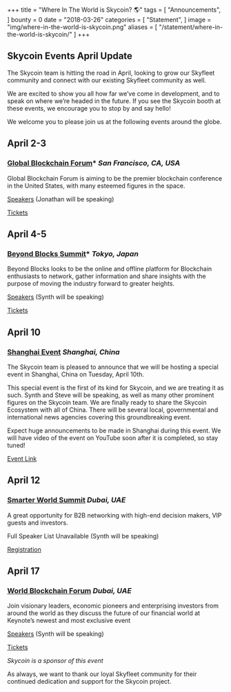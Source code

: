 +++
title = "Where In The World is Skycoin? 🌎"
tags = [ "Announcements", ]
bounty = 0
date = "2018-03-26"
categories = [ "Statement", ]
image = "img/where-in-the-world-is-skycoin.png"
aliases = [
	"/statement/where-in-the-world-is-skycoin/"
]
+++

## **Skycoin Events April Update**

The Skycoin team is hitting the road in April, looking to grow our Skyfleet community and connect with our existing Skyfleet community as well.

We are excited to show you all how far we’ve come in development, and to speak on where we’re headed in the future. If you see the Skycoin booth at these events, we encourage you to stop by and say hello!

We welcome you to please join us at the following events around the globe.

## **April 2-3**

### [Global Blockchain Forum](https://www.gbforum.co/)* *San Francisco, CA, USA*

Global Blockchain Forum is aiming to be the premier blockchain conference in the United States, with many esteemed figures in the space.

[Speakers](https://www.gbforum.co/#speakers) (Jonathan will be speaking)

[Tickets](https://www.eventbrite.com/e/global-blockchain-forum-tickets-43409321449)

## **April 4-5**

### [Beyond Blocks Summit](https://beyondblocks.com/)* *Tokyo, Japan*

Beyond Blocks looks to be the online and offline platform for Blockchain enthusiasts to network, gather information and share insights with the purpose of moving the industry forward to greater heights.

[Speakers](https://medium.com/beyond-blocks/introducing-the-speakers-more-to-come-30027fb2e73a) (Synth will be speaking)

[Tickets](https://www.eventbrite.co.uk/e/beyond-blocks-summit-tokyo-tickets-41815694869)

## **April 10**

### [Shanghai Event](https://www.skycoin.net/blog/statement/shanghai-event-announcement/) *Shanghai, China*

The Skycoin team is pleased to announce that we will be hosting a special event in Shanghai, China on Tuesday, April 10th.

This special event is the first of its kind for Skycoin, and we are treating it as such. Synth and Steve will be speaking, as well as many other prominent figures on the Skycoin team. We are finally ready to share the Skycoin Ecosystem with all of China. There will be several local, governmental and international news agencies covering this groundbreaking event.

Expect huge announcements to be made in Shanghai during this event. We will have video of the event on YouTube soon after it is completed, so stay tuned!

[Event Link](https://i.eqxiu.com/s/bEVyHN6D?eqrcode=1&share_level=2&from_user=5665b4c4-5685-4ccd-9088-3424c61a9a54&from_id=2a6645bd-801a-4d20-bce9-663b407226e6&share_time=1522125788247&from=groupmessage&isappinstalled=0)

## **April 12**

### [Smarter World Summit](http://aspiresummits.com/smarterworld.html) *Dubai, UAE*

A great opportunity for B2B networking with high-end decision makers, VIP guests and investors.



Full Speaker List Unavailable (Synth will be speaking)

[Registration](http://aspiresummits.com/register.html)

## **April 17**

### [World Blockchain Forum](https://dubai.keynote.ae) *Dubai, UAE*

Join visionary leaders, economic pioneers and enterprising investors from around the world as they discuss the future of our financial world at Keynote’s newest and most exclusive event

[Speakers](https://dubai.keynote.ae/speakers/) (Synth will be speaking)

[Tickets](https://dubai.keynote.ae/tickets/)


*Skycoin is a sponsor of this event*

As always, we want to thank our loyal Skyfleet community for their continued dedication and support for the Skycoin project.
